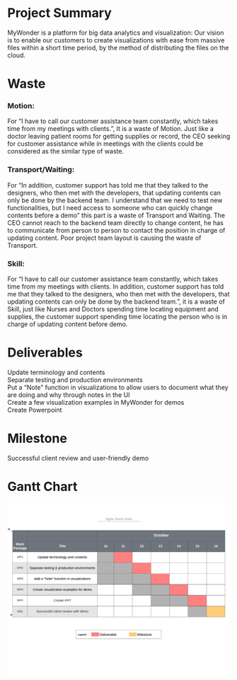 # Project Summary

MyWonder is a platform for big data analytics and visualization:
Our vision is to enable our customers to create visualizations with ease from massive files within a short time period, by the method of distributing the files on the cloud.


# Waste

### Motion:
For “I have to call our customer assistance team constantly, which takes time from my meetings with clients.”, It is a waste of Motion. Just like a doctor leaving patient rooms for getting supplies or record, the CEO seeking for customer assistance while in meetings with the clients could be considered as the similar type of waste.

### Transport/Waiting:
For “In addition, customer support has told me that they talked to the designers, who then met with the developers, that updating contents can only be done by the backend team. I understand that we need to test new functionalities, but I need access to someone who can quickly change contents before a demo” this part is a waste of Transport and Waiting. The CEO cannot reach to the backend team directly to change content, he has to communicate from person to person to contact the position in charge of updating content. Poor project team layout is causing the waste of Transport.

### Skill:
For “I have to call our customer assistance team constantly, which takes time from my meetings with clients. In addition, customer support has told me that they talked to the designers, who then met with the developers, that updating contents can only be done by the backend team.”, it is a waste of Skill, just like Nurses and Doctors spending time locating equipment and supplies, the customer support spending time locating the person who is in charge of updating content before demo.


# Deliverables
Update terminology and contents  
Separate testing and production environments  
Put a “Note” function in visualizations to allow users to document what they are doing and why through notes in the UI  
Create a few visualization examples in MyWonder for demos  
Create Powerpoint  

# Milestone
Successful client review and user-friendly demo

# Gantt Chart

![image](https://github.com/TodXu/MyWonder/blob/main/Gantt%20chart%20-%20Copy%20of%20Gantt%20chart.png)





